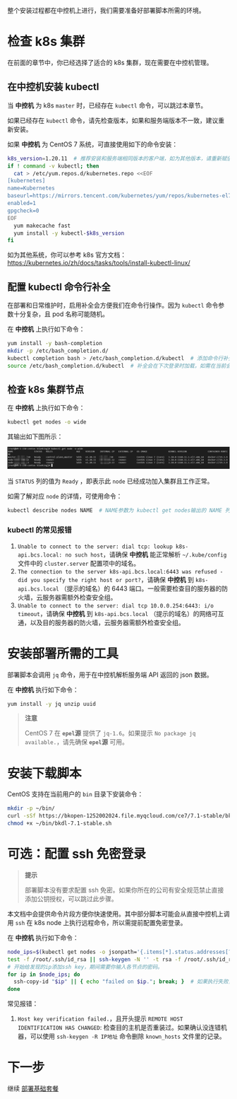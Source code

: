 整个安装过程都在中控机上进行，我们需要准备好部署脚本所需的环境。

# 检查 k8s 集群
在前面的章节中，你已经选择了适合的 k8s 集群，现在需要在中控机管理。

## 在中控机安装 kubectl
当 **中控机** 为 k8s `master` 时，已经存在 `kubectl` 命令，可以跳过本章节。

如果已经存在 `kubectl` 命令，请先检查版本，如果和服务端版本不一致，建议重新安装。

如果 **中控机** 为 CentOS 7 系统，可直接使用如下的命令安装：
``` bash
k8s_version=1.20.11  # 推荐安装和服务端相同版本的客户端，如为其他版本，请重新赋值
if ! command -v kubectl; then
  cat > /etc/yum.repos.d/kubernetes.repo <<EOF
[kubernetes]
name=Kubernetes
baseurl=https://mirrors.tencent.com/kubernetes/yum/repos/kubernetes-el7-x86_64
enabled=1
gpgcheck=0
EOF
  yum makecache fast
  yum install -y kubectl-$k8s_version
fi
```

如为其他系统，你可以参考 k8s 官方文档： https://kubernetes.io/zh/docs/tasks/tools/install-kubectl-linux/

## 配置 kubectl 命令行补全
在部署和日常维护时，启用补全会方便我们在命令行操作。因为 `kubectl` 命令参数十分复杂，且 pod 名称可能随机。

在 **中控机** 上执行如下命令：
``` bash
yum install -y bash-completion
mkdir -p /etc/bash_completion.d/
kubectl completion bash > /etc/bash_completion.d/kubectl  # 添加命令行补全
source /etc/bash_completion.d/kubectl  # 补全会在下次登录时加载，如需在当前会话补全，主动加载之。
```

## 检查 k8s 集群节点
在 **中控机** 上执行如下命令：
```bash
kubectl get nodes -o wide
```
其输出如下图所示：

![](../7.0/assets/2022-03-09-10-34-42.png)

当  `STATUS`  列的值为  `Ready` ，即表示此 `node` 已经成功加入集群且工作正常。

如需了解对应  `node`  的详情，可使用命令：
```bash
kubectl describe nodes NAME  # NAME参数为 kubectl get nodes输出的 NAME 列
```

### kubectl 的常见报错
1. `Unable to connect to the server: dial tcp: lookup k8s-api.bcs.local: no such host`，请确保 **中控机** 能正常解析  `~/.kube/config` 文件中的 `cluster.server` 配置项中的域名。
2. `The connection to the server k8s-api.bcs.local:6443 was refused - did you specify the right host or port?`，请确保 **中控机** 到 `k8s-api.bcs.local` （提示的域名）的 6443 端口。一般需要检查目的服务器的防火墙，云服务器需额外检查安全组。
3. `Unable to connect to the server: dial tcp 10.0.0.254:6443: i/o timeout`，请确保 **中控机** 到 `k8s-api.bcs.local` （提示的域名）的网络可互通，以及目的服务器的防火墙，云服务器需额外检查安全组。


# 安装部署所需的工具
部署脚本会调用 `jq` 命令，用于在中控机解析服务端 API 返回的 json 数据。

在 **中控机** 执行如下命令：
``` bash
yum install -y jq unzip uuid
```
>**注意**
>
>CentOS 7 在 **`epel`源** 提供了 `jq-1.6`。如果提示 `No package jq available.`，请先确保 **`epel`源** 可用。


# 安装下载脚本
CentOS 支持在当前用户的 `bin` 目录下安装命令：
``` bash
mkdir -p ~/bin/
curl -sSf https://bkopen-1252002024.file.myqcloud.com/ce7/7.1-stable/bkdl-7.1-stable.sh -o ~/bin/bkdl-7.1-stable.sh
chmod +x ~/bin/bkdl-7.1-stable.sh
```

# 可选：配置 ssh 免密登录
>**提示**
>
>部署脚本没有要求配置 ssh 免密。如果你所在的公司有安全规范禁止直接添加公钥授权，可以跳过此步骤。

本文档中会提供命令片段方便你快速使用。其中部分脚本可能会从直接中控机上调用 `ssh` 在 k8s node 上执行远程命令，所以需提前配置免密登录。

在 **中控机** 执行如下命令：
``` bash
node_ips=$(kubectl get nodes -o jsonpath='{.items[*].status.addresses[?(@.type=="InternalIP")].address}')
test -f /root/.ssh/id_rsa || ssh-keygen -N '' -t rsa -f /root/.ssh/id_rsa  # 如果不存在rsa key则创建一个。
# 开始给发现的ip添加ssh key，期间需要你输入各节点的密码。
for ip in $node_ips; do
  ssh-copy-id "$ip" || { echo "failed on $ip."; break; }  # 如果执行失败，则退出
done
```

常见报错：
1. `Host key verification failed.`，且开头提示 `REMOTE HOST IDENTIFICATION HAS CHANGED`: 检查目的主机是否重装过。如果确认没连错机器，可以使用 `ssh-keygen -R IP地址` 命令删除 `known_hosts` 文件里的记录。


# 下一步
继续 [部署基础套餐](install-bkce.md)

